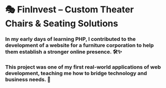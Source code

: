 # 🎭 FinInvest – Custom Theater Chairs & Seating Solutions

### In my early days of learning PHP, I contributed to the development of a website for a furniture corporation to help them establish a stronger online presence. 🛠️✨
### This project was one of my first real-world applications of web development, teaching me how to bridge technology and business needs. 🚀
